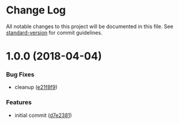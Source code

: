# Change Log

All notable changes to this project will be documented in this file. See [standard-version](https://github.com/conventional-changelog/standard-version) for commit guidelines.

<a name="1.0.0"></a>

# 1.0.0 (2018-04-04)

### Bug Fixes

* cleanup ([e21f8f9](https://github.com/stepankuzmin/to-postgis/commit/e21f8f9))

### Features

* initial commit ([d7e2381](https://github.com/stepankuzmin/to-postgis/commit/d7e2381))
